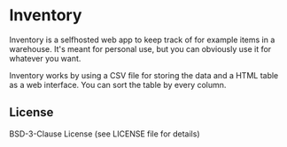 # Inventory

Inventory is a selfhosted web app to keep track of for example items in a warehouse.
It's meant for personal use, but you can obviously use it for whatever you want.

Inventory works by using a CSV file for storing the data and a HTML table as a web interface.
You can sort the table by every column.

## License

BSD-3-Clause License (see LICENSE file for details)
